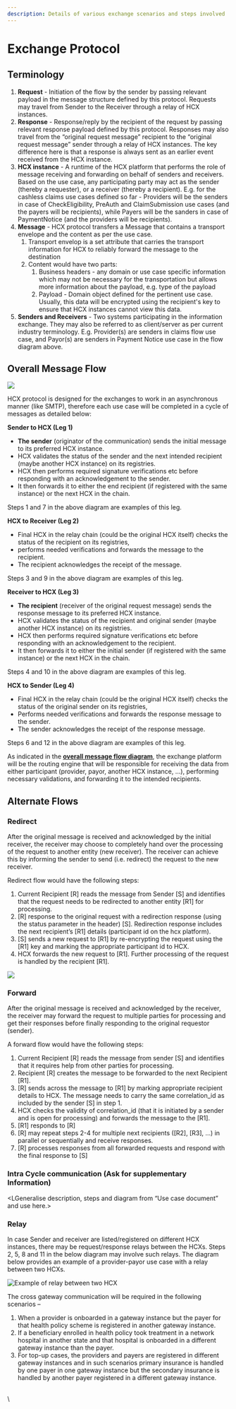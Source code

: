 ```yaml
---
description: Details of various exchange scenarios and steps involved
---
```


# Exchange Protocol

## **Terminology**

1. **Request** - Initiation of the flow by the sender by passing relevant payload in the message structure defined by this protocol. Requests may travel from Sender to the Receiver through a relay of HCX instances.
2. **Response** - Response/reply by the recipient of the request by passing relevant response payload defined by this protocol. Responses may also travel from the “original request message” recipient to the “original request message” sender through a relay of HCX instances. The key difference here is that a response is always sent as an earlier event received from the HCX instance.
3. **HCX instance** - A runtime of the HCX platform that performs the role of message receiving and forwarding on behalf of senders and receivers. Based on the use case, any participating party may act as the sender (thereby a requester), or a receiver (thereby a recipient). E.g. for the cashless claims use cases defined so far - Providers will be the senders in case of CheckEligibility, PreAuth and ClaimSubmission use cases (and the payers will be recipients), while Payers will be the sanders in case of PaymentNotice (and the providers will be recipients).
4. **Message** - HCX protocol transfers a Message that contains a transport envelope and the content as per the use case.
   1. Transport envelop is a set attribute that carries the transport information for HCX to reliably forward the message to the destination
   2. Content would have two parts:
      1. Business headers - any domain or use case specific information which may not be necessary for the transportation but allows more information about the payload, e.g. type of the payload
      2. Payload - Domain object defined for the pertinent use case. Usually, this data will be encrypted using the recipient's key to ensure that HCX instances cannot view this data.
5. **Senders and Receivers** - Two systems participating in the information exchange. They may also be referred to as client/server as per current industry terminology. E.g. Provider(s) are senders in claims flow use case, and Payor(s) are senders in Payment Notice use case in the flow diagram above.

## **Overall Message Flow**

![](<../../../.gitbook/assets/0 (1).png>)

HCX protocol is designed for the exchanges to work in an asynchronous manner (like SMTP), therefore each use case will be completed in a cycle of messages as detailed below:

**Sender to HCX (Leg 1)**

* **The sender** (originator of the communication) sends the initial message to its preferred HCX instance.
* HCX validates the status of the sender and the next intended recipient (maybe another HCX instance) on its registries.
* HCX then performs required signature verifications etc before responding with an acknowledgement to the sender.
* It then forwards it to either the end recipient (if registered with the same instance) or the next HCX in the chain.

Steps 1 and 7 in the above diagram are examples of this leg.

**HCX to Receiver (Leg 2)**

* Final HCX in the relay chain (could be the original HCX itself) checks the status of the recipient on its registries,
* performs needed verifications and forwards the message to the recipient.
* The recipient acknowledges the receipt of the message.

Steps 3 and 9 in the above diagram are examples of this leg.

**Receiver to HCX (Leg 3)**

* **The recipient** (receiver of the original request message) sends the response message to its preferred HCX instance.
* HCX validates the status of the recipient and original sender (maybe another HCX instance) on its registries.
* HCX then performs required signature verifications etc before responding with an acknowledgement to the recipient.
* It then forwards it to either the initial sender (if registered with the same instance) or the next HCX in the chain.

Steps 4 and 10 in the above diagram are examples of this leg.

**HCX to Sender (Leg 4)**

* Final HCX in the relay chain (could be the original HCX itself) checks the status of the original sender on its registries,
* Performs needed verifications and forwards the response message to the sender.
* The sender acknowledges the receipt of the response message.

Steps 6 and 12 in the above diagram are examples of this leg.

As indicated in the [**overall message flow diagram**](exchange-protocol.md#overall-message-flow-diagram), the exchange platform will be the routing engine that will be responsible for receiving the data from either participant (provider, payor, another HCX instance, ...), performing necessary validations, and forwarding it to the intended recipients.

## Alternate Flows

### Redirect&#x20;

After the original message is received and acknowledged by the initial receiver, the receiver may choose to completely hand over the processing of the request to another entity (new receiver). The receiver can achieve this by informing the sender to send (i.e. redirect) the request to the new receiver.

Redirect flow would have the following steps:&#x20;

1. Current Recipient \[R] reads the message from Sender \[S] and identifies that the request needs to be redirected to another entity \[R1] for processing.&#x20;
2. \[R] response to the original request with a redirection response (using the status parameter in the header) \[S]. Redirection response includes the next recipient’s \[R1] details (participant id on the hcx platform).&#x20;
3. \[S] sends a new request to \[R1] by re-encrypting the request using the \[R1] key and marking the appropriate participant id to HCX.&#x20;
4. HCX forwards the new request to \[R1]. Further processing of the request is handled by the recipient \[R1].

![](../../../.gitbook/assets/mermaid-diagram-20220120115948.png)

### Forward&#x20;

After the original message is received and acknowledged by the receiver, the receiver may forward the request to multiple parties for processing and get their responses before finally responding to the original requestor (sender).

A forward flow would have the following steps:&#x20;

1. Current Recipient \[R] reads the message from sender \[S] and identifies that it requires help from other parties for processing.&#x20;
2. Recipient \[R] creates the message to be forwarded to the next Recipient \[R1].&#x20;
3. \[R] sends across the message to \[R1] by marking appropriate recipient details to HCX. The message needs to carry the same correlation\_id as included by the sender \[S] in step 1.
4. HCX checks the validity of correlation\_id (that it is initiated by a sender and is open for processing) and forwards the message to the \[R1].&#x20;
5. \[R1] responds to \[R]&#x20;
6. \[R] may repeat steps 2-4 for multiple next recipients (\[R2], \[R3], …) in parallel or sequentially and receive responses.&#x20;
7. \[R] processes responses from all forwarded requests and respond with the final response to \[S]

### Intra Cycle communication (Ask for supplementary Information)&#x20;

\<LGeneralise description, steps and diagram from “Use case document” and use here.>

### Relay

&#x20;In case Sender and receiver are listed/registered on different HCX instances, there may be request/response relays between the HCXs. Steps 2, 5, 8 and 11 in the below diagram may involve such relays. The diagram below provides an example of a provider-payor use case with a relay between two HCXs.

![Example of relay between two HCX](https://docs.swasth.app/\~/files/v0/b/gitbook-x-prod.appspot.com/o/spaces%2F-MitSEyU3xYjwWrLQ5\_1%2Fuploads%2Fgit-blob-c85399ad4959f8ef82504a8df6ad15990b9d7d16%2F1.png?alt=media)

The cross gateway communication will be required in the following scenarios –

1. When a provider is onboarded in a gateway instance but the payer for that health policy scheme is registered in another gateway instance.
2. If a beneficiary enrolled in health policy took treatment in a network hospital in another state and that hospital is onboarded in a different gateway instance than the payer.
3. For top-up cases, the providers and payers are registered in different gateway instances and in such scenarios primary insurance is handled by one payer in one gateway instance but the secondary insurance is handled by another payer registered in a different gateway instance.

\
\
